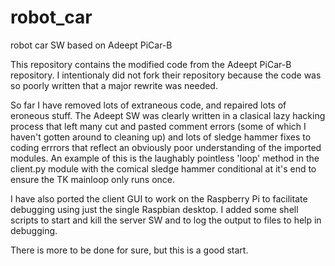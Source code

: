 # robot_car
robot car SW based on Adeept PiCar-B

This repository contains the modified code from the Adeept PiCar-B repository.  I intentionaly did not fork their repository
because the code was so poorly written that a major rewrite was needed.  

So far I have removed lots of extraneous code, and repaired lots of eroneous stuff.  The Adeept SW was clearly written in a 
clasical lazy hacking process that left many cut and pasted comment errors (some of which I haven't gotten around to cleaning up)
and lots of sledge hammer fixes to coding errrors that reflect an obviously poor understanding of the imported modules. An example 
of this is the laughably pointless 'loop' method in the client.py module with the comical sledge hammer conditional at it's end 
to ensure the TK mainloop only runs once.  

I have also ported the client GUI to work on the Raspberry Pi to facilitate debugging using just the single Raspbian desktop.  I 
added some shell scripts to start and kill the server SW and to log the output to files to help in debugging.

There is more to be done for sure, but this is a good start. 
